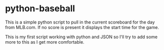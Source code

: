 python-baseball
===============

This is a simple python script to pull in the current scoreboard for the day from MLB.com. If no score is present it displays the start time for the game.

This is my first script working with python and JSON so I'll try to add some more to this as I get more comfortable.

